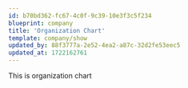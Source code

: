 ```yaml
---
id: b70bd362-fc67-4c0f-9c39-10e3f3c5f234
blueprint: company
title: 'Organization Chart'
template: company/show
updated_by: 88f3777a-2e52-4ea2-a87c-32d2fe53eec5
updated_at: 1722162761
---
```

This is organization chart